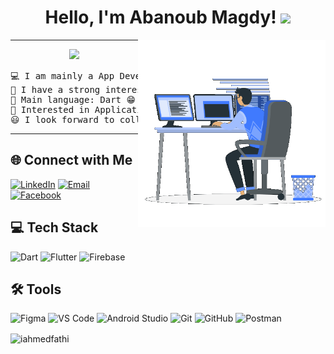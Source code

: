 <h1 align="center">
Hello, I'm Abanoub Magdy!
	<a href="https://github.com/Bouaskaoun" target="_self">
		<img src="https://media.giphy.com/media/hvRJCLFzcasrR4ia7z/giphy.gif" width="30">
	</a>
</h1>
<picture> <img align="right" src="https://github.com/Anwar-Rizk/Anwar-Rizk/blob/master/Images/Right_Side.gif?raw=true" width = 300px></picture>
<hr>
<p align="center">
  <a href="https://github.com/DenverCoder1/readme-typing-svg"><img src="https://readme-typing-svg.herokuapp.com?font=Time+New+Roman&color=%0D0069FF&size=25&center=true&vCenter=true&width=600&height=100&lines=Hello+World!;Always+learning+new+things;Flutter+Developer"></a>

</p>
<pre>
💻 I am mainly a App Developer
📝 I have a strong interest in Software Engineering and Design
🌟 Main language: Dart 😁
🚩 Interested in Application development
😃 I look forward to collaborate on impactful projects
</pre>
<hr>


## 🌐 Connect with Me

[![LinkedIn](https://img.shields.io/badge/-LinkedIn-0A66C2?style=flat-square&logo=LinkedIn&logoColor=white&label=LinkedIn)]( https://www.linkedin.com/in/abanoub-magdy-8b4717319/)
[![Email](https://img.shields.io/badge/-Email-D14836?style=flat-square&logo=Gmail&logoColor=white&label=Email)](mailto:abanoubmagdyj@gmail.com)
[![Facebook](https://img.shields.io/badge/-Facebook-1877F2?style=flat-square&logo=Facebook&logoColor=white&label=Facebook)](https://www.facebook.com/abanoub.magdy.129)

## 💻 Tech Stack

![Dart](https://skillicons.dev/icons?i=dart&theme=dark&borderRadius=20)
![Flutter](https://skillicons.dev/icons?i=flutter&theme=dark&borderRadius=20)
![Firebase](https://skillicons.dev/icons?i=firebase&theme=dark&borderRadius=20)


## 🛠️ Tools

![Figma](https://skillicons.dev/icons?i=figma&theme=dark&borderRadius=20)
![VS Code](https://skillicons.dev/icons?i=vscode&theme=dark&borderRadius=20)
![Android Studio](https://skillicons.dev/icons?i=androidstudio&theme=dark&borderRadius=20)
![Git](https://skillicons.dev/icons?i=git&theme=dark&borderRadius=20)
![GitHub](https://skillicons.dev/icons?i=github&theme=dark&borderRadius=20)
![Postman](https://skillicons.dev/icons?i=postman&theme=dark&borderRadius=20)

<p><img align="center" src="https://github-readme-stats.vercel.app/api/top-langs?username=AbanoubMagdyy&show_icons=true&locale=en&layout=compact" alt="iahmedfathi" /></p>
